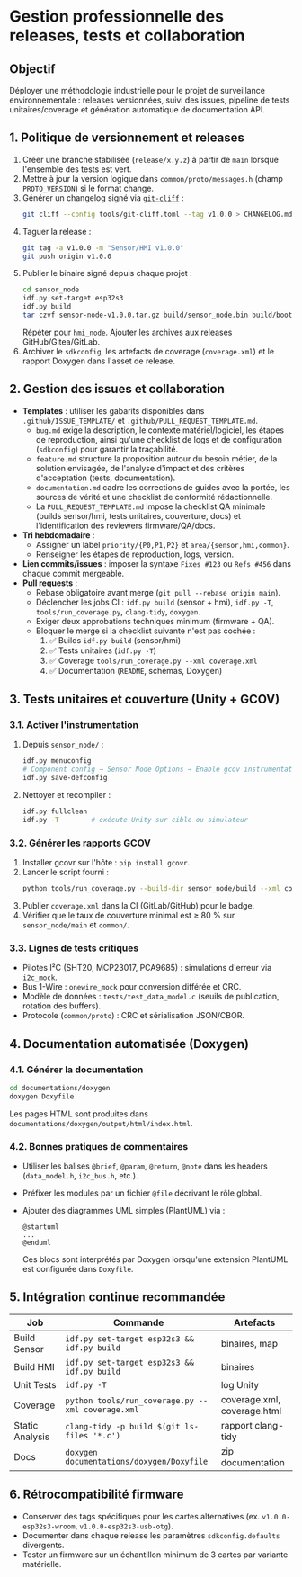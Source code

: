 # Gestion professionnelle des releases, tests et collaboration

## Objectif
Déployer une méthodologie industrielle pour le projet de surveillance environnementale : releases versionnées, suivi des issues,
pipeline de tests unitaires/coverage et génération automatique de documentation API.

## 1. Politique de versionnement et releases

1. Créer une branche stabilisée (`release/x.y.z`) à partir de `main` lorsque l'ensemble des tests est vert.
2. Mettre à jour la version logique dans `common/proto/messages.h` (champ `PROTO_VERSION`) si le format change.
3. Générer un changelog signé via [`git-cliff`](https://github.com/orhun/git-cliff) :
   ```bash
   git cliff --config tools/git-cliff.toml --tag v1.0.0 > CHANGELOG.md
   ```
4. Taguer la release :
   ```bash
   git tag -a v1.0.0 -m "Sensor/HMI v1.0.0"
   git push origin v1.0.0
   ```
5. Publier le binaire signé depuis chaque projet :
   ```bash
   cd sensor_node
   idf.py set-target esp32s3
   idf.py build
   tar czvf sensor-node-v1.0.0.tar.gz build/sensor_node.bin build/bootloader/bootloader.bin build/partition_table/partition-table.bin
   ```
   Répéter pour `hmi_node`. Ajouter les archives aux releases GitHub/Gitea/GitLab.
6. Archiver le `sdkconfig`, les artefacts de coverage (`coverage.xml`) et le rapport Doxygen dans l'asset de release.

## 2. Gestion des issues et collaboration

- **Templates** : utiliser les gabarits disponibles dans `.github/ISSUE_TEMPLATE/` et `.github/PULL_REQUEST_TEMPLATE.md`.
  - `bug.md` exige la description, le contexte matériel/logiciel, les étapes de reproduction, ainsi qu'une checklist de logs et de configuration (`sdkconfig`) pour garantir la traçabilité.
  - `feature.md` structure la proposition autour du besoin métier, de la solution envisagée, de l'analyse d'impact et des critères d'acceptation (tests, documentation).
  - `documentation.md` cadre les corrections de guides avec la portée, les sources de vérité et une checklist de conformité rédactionnelle.
  - La `PULL_REQUEST_TEMPLATE.md` impose la checklist QA minimale (builds sensor/hmi, tests unitaires, couverture, docs) et l'identification des reviewers firmware/QA/docs.
- **Tri hebdomadaire** :
  - Assigner un label `priority/{P0,P1,P2}` et `area/{sensor,hmi,common}`.
  - Renseigner les étapes de reproduction, logs, version.
- **Lien commits/issues** : imposer la syntaxe `Fixes #123` ou `Refs #456` dans chaque commit mergeable.
- **Pull requests** :
  - Rebase obligatoire avant merge (`git pull --rebase origin main`).
  - Déclencher les jobs CI : `idf.py build` (sensor + hmi), `idf.py -T`, `tools/run_coverage.py`, `clang-tidy`, `doxygen`.
  - Exiger deux approbations techniques minimum (firmware + QA).
  - Bloquer le merge si la checklist suivante n'est pas cochée :
    1. ✅ Builds `idf.py build` (sensor/hmi)
    2. ✅ Tests unitaires (`idf.py -T`)
    3. ✅ Coverage `tools/run_coverage.py --xml coverage.xml`
    4. ✅ Documentation (`README`, schémas, Doxygen)

## 3. Tests unitaires et couverture (Unity + GCOV)

### 3.1. Activer l'instrumentation

1. Depuis `sensor_node/` :
   ```bash
   idf.py menuconfig
   # Component config → Sensor Node Options → Enable gcov instrumentation for unit tests
   idf.py save-defconfig
   ```
2. Nettoyer et recompiler :
   ```bash
   idf.py fullclean
   idf.py -T        # exécute Unity sur cible ou simulateur
   ```

### 3.2. Générer les rapports GCOV

1. Installer gcovr sur l'hôte : `pip install gcovr`.
2. Lancer le script fourni :
   ```bash
   python tools/run_coverage.py --build-dir sensor_node/build --xml coverage.xml --html coverage.html
   ```
3. Publier `coverage.xml` dans la CI (GitLab/GitHub) pour le badge.
4. Vérifier que le taux de couverture minimal est ≥ 80 % sur `sensor_node/main` et `common/`.

### 3.3. Lignes de tests critiques

- Pilotes I²C (SHT20, MCP23017, PCA9685) : simulations d'erreur via `i2c_mock`.
- Bus 1-Wire : `onewire_mock` pour conversion différée et CRC.
- Modèle de données : `tests/test_data_model.c` (seuils de publication, rotation des buffers).
- Protocole (`common/proto`) : CRC et sérialisation JSON/CBOR.

## 4. Documentation automatisée (Doxygen)

### 4.1. Générer la documentation

```bash
cd documentations/doxygen
doxygen Doxyfile
```

Les pages HTML sont produites dans `documentations/doxygen/output/html/index.html`.

### 4.2. Bonnes pratiques de commentaires

- Utiliser les balises `@brief`, `@param`, `@return`, `@note` dans les headers (`data_model.h`, `i2c_bus.h`, etc.).
- Préfixer les modules par un fichier `@file` décrivant le rôle global.
- Ajouter des diagrammes UML simples (PlantUML) via :

  ```plantuml
  @startuml
  ...
  @enduml
  ```

  Ces blocs sont interprétés par Doxygen lorsqu'une extension PlantUML est configurée dans `Doxyfile`.

## 5. Intégration continue recommandée

| Job | Commande | Artefacts |
|-----|----------|-----------|
| Build Sensor | `idf.py set-target esp32s3 && idf.py build` | binaires, map |
| Build HMI | `idf.py set-target esp32s3 && idf.py build` | binaires |
| Unit Tests | `idf.py -T` | log Unity |
| Coverage | `python tools/run_coverage.py --xml coverage.xml` | coverage.xml, coverage.html |
| Static Analysis | `clang-tidy -p build $(git ls-files '*.c')` | rapport clang-tidy |
| Docs | `doxygen documentations/doxygen/Doxyfile` | zip documentation |

## 6. Rétrocompatibilité firmware

- Conserver des tags spécifiques pour les cartes alternatives (ex. `v1.0.0-esp32s3-wroom`, `v1.0.0-esp32s3-usb-otg`).
- Documenter dans chaque release les paramètres `sdkconfig.defaults` divergents.
- Tester un firmware sur un échantillon minimum de 3 cartes par variante matérielle.

